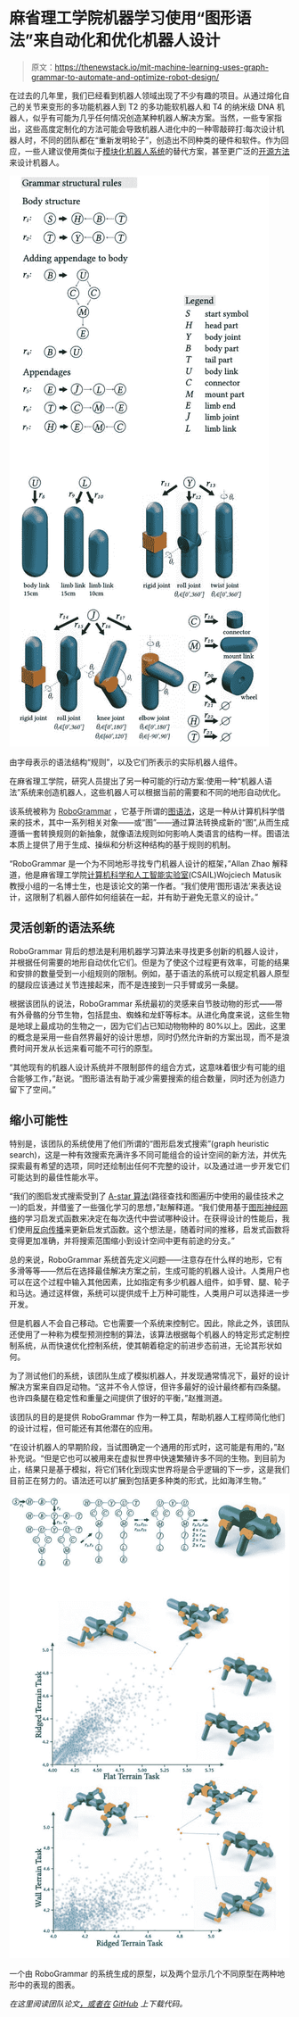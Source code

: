 # 麻省理工学院机器学习使用“图形语法”来自动化和优化机器人设计

> 原文：<https://thenewstack.io/mit-machine-learning-uses-graph-grammar-to-automate-and-optimize-robot-design/>

在过去的几年里，我们已经看到机器人领域出现了不少有趣的项目。从通过熔化自己的关节来变形的多功能机器人到 T2 的多功能软机器人和 T4 的纳米级 DNA 机器人，似乎有可能为几乎任何情况创造某种机器人解决方案。当然，一些专家指出，这些高度定制化的方法可能会导致机器人进化中的一种零敲碎打:每次设计机器人时，不同的团队都在“重新发明轮子”，创造出不同种类的硬件和软件。作为回应，一些人建议使用类似于[模块化机器人系统](https://thenewstack.io/mits-fiberbots-collaborate-for-robotic-swarm-construction/)的替代方案，甚至更广泛的[开源方法](https://thenewstack.io/robotics-operating-system-brings-open-source-approach-to-robotics-development/)来设计机器人。

![](img/8a23c2f7ca69a2c539dad92f2097712d.png)

由字母表示的语法结构“规则”，以及它们所表示的实际机器人组件。

在麻省理工学院，研究人员提出了另一种可能的行动方案:使用一种“机器人语法”系统来创造机器人，这些机器人可以根据当前的需要和不同的地形自动优化。

该系统被称为 [RoboGrammar](https://github.com/allanzhao/RoboGrammar) ，它基于所谓的[图语法](https://www.sciencedirect.com/science/article/pii/089812219290124Z)，这是一种从计算机科学借来的技术，其中一系列相关对象——或“图”——通过算法转换成新的“图”,从而生成遵循一套转换规则的新抽象，就像语法规则如何影响人类语言的结构一样。图语法本质上提供了用于生成、操纵和分析这种结构的基于规则的机制。

“RoboGrammar 是一个为不同地形寻找专门机器人设计的框架，”Allan Zhao 解释道，他是麻省理工学院[计算机科学和人工智能实验室](https://www.csail.mit.edu/)(CSAIL)Wojciech Matusik 教授小组的一名博士生，也是该论文的第一作者。“我们使用‘图形语法’来表达设计，这限制了机器人部件如何组装在一起，并有助于避免无意义的设计。”

## 灵活创新的语法系统

RoboGrammar 背后的想法是利用机器学习算法来寻找更多创新的机器人设计，并根据任何需要的地形自动优化它们。但是为了使这个过程更有效率，可能的结果和安排的数量受到一小组规则的限制。例如，基于语法的系统可以规定机器人原型的腿段应该通过关节连接起来，而不是连接到一只手臂或另一条腿。

根据该团队的说法，RoboGrammar 系统最初的灵感来自节肢动物的形式——带有外骨骼的分节生物，包括昆虫、蜘蛛和龙虾等标本。从进化角度来说，这些生物是地球上最成功的生物之一，因为它们占已知动物物种的 80%以上。因此，这里的概念是采用一些自然界最好的设计思想，同时仍然允许新的方案出现，而不是浪费时间开发从长远来看可能不可行的原型。

“其他现有的机器人设计系统并不限制部件的组合方式，这意味着很少有可能的组合能够工作，”赵说。“图形语法有助于减少需要搜索的组合数量，同时还为创造力留下了空间。”

## 缩小可能性

特别是，该团队的系统使用了他们所谓的“图形启发式搜索”(graph heuristic search)，这是一种有效搜索充满许多不同可能组合的设计空间的新方法，并优先探索最有希望的选项，同时还绘制出任何不完整的设计，以及通过进一步开发它们可能达到的最佳性能水平。

“我们的图启发式搜索受到了 [A-star 算法](https://www.geeksforgeeks.org/a-search-algorithm/)(路径查找和图遍历中使用的最佳技术之一)的启发，并借鉴了一些强化学习的思想，”赵解释道。“我们使用基于[图形神经网络](https://medium.com/dair-ai/an-illustrated-guide-to-graph-neural-networks-d5564a551783)的学习启发式函数来决定在每次迭代中尝试哪种设计。在获得设计的性能后，我们使用[反向传播](http://neuralnetworksanddeeplearning.com/chap2.html)来更新启发式函数。这个想法是，随着时间的推移，启发式函数将变得更加准确，并将搜索范围缩小到设计空间中更有前途的分支。”

总的来说，RoboGrammar 系统首先定义问题——注意存在什么样的地形，它有多滑等等——然后在选择最佳解决方案之前，生成可能的机器人设计。人类用户也可以在这个过程中输入其他因素，比如指定有多少机器人组件，如手臂、腿、轮子和马达。通过这样做，系统可以提供成千上万种可能性，人类用户可以选择进一步开发。

但是机器人不会自己移动。它也需要一个系统来控制它。因此，除此之外，该团队还使用了一种称为模型预测控制的算法，该算法根据每个机器人的特定形式定制控制系统，从而快速优化控制系统，使其朝着稳定的前进步态前进，无论其形状如何。

为了测试他们的系统，该团队生成了模拟机器人，并发现通常情况下，最好的设计解决方案来自四足动物。“这并不令人惊讶，但许多最好的设计最终都有四条腿。也许四条腿在稳定性和重量之间提供了很好的平衡，”赵推测道。

该团队的目的是提供 RoboGrammar 作为一种工具，帮助机器人工程师简化他们的设计过程，但可能还有其他潜在的应用。

“在设计机器人的早期阶段，当试图确定一个通用的形式时，这可能是有用的，”赵补充说。“但是它也可以被用来在虚拟世界中快速繁殖许多不同的生物。到目前为止，结果只是基于模拟，将它们转化到现实世界将是合乎逻辑的下一步，这是我们目前正在努力的。语法还可以扩展到包括更多种类的形式，比如海洋生物。”

![](img/467538aa9068bee738eae57e9897d61a.png)

一个由 RoboGrammar 的系统生成的原型，以及两个显示几个不同原型在两种地形中的表现的图表。

*在这里阅读团队论文[，或者在](https://people.csail.mit.edu/jiex/papers/robogrammar/paper.pdf) [GitHub](https://github.com/allanzhao/RoboGrammar) 上下载代码。*

<svg xmlns:xlink="http://www.w3.org/1999/xlink" viewBox="0 0 68 31" version="1.1"><title>Group</title> <desc>Created with Sketch.</desc></svg>